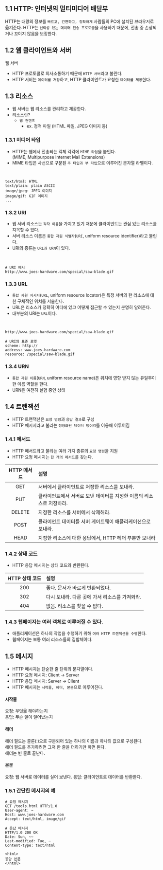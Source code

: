 ## 1.1 HTTP: 인터넷의 멀티미디어 배달부

HTTP는 대량의 정보를 `빠르고, 간편하고, 정확하게` 사람들의 PC에 설치된 브라우저로 옮겨준다.
HTTP는 `신뢰성 있는 데이터 전송 프로토콜`을 사용하기 때문에, 전송 중 손상되거나 꼬이지 않음을 보장한다.

## 1.2 웹 클라이언트와 서버

웹 서버

- HTTP 프로토콜로 의사소통하기 때문에 `HTTP 서버`라고 불린다.
- HTTP 서버는 `데이터를 저장`하고, HTTP 클라이언트가 요청한 `데이터를 제공`한다.

## 1.3 리소스

- 웹 서버는 웹 리소스를 관리하고 제공한다.
- 리소스란?
  - `웹 컨텐츠`
    - ex. 정적 파일 (HTML 파일, JPEG 이미지 등)

### 1.3.1 미디어 타입

- HTTP는 웹에서 전송되는 객체 각각에 `MIME 타입`을 붙인다.  
  (MIME, Multipurpose Internet Mail Extensions)
- MIME 타입은 사선으로 구분된 `주 타입과 부 타입`으로 이루어진 문자열 라벨이다.

<br />

```text
text/html: HTML
text/plain: plain ASCII
image/jpeg: JPEG 이미지
image/gif: GIF 이미지
...
```

### 1.3.2 URI

- 웹 서버 리소스는 `각자 이름`을 가지고 있기 때문에 클라이언트는 관심 있는 리소스를 지목할 수 있다.
- 서버 리소스 이름은 `통합 자원 식별자`(`URI`, uniform resource identifier)라고 불린다.
- URI의 종류는 `URL과 URN`이 있다.

<br />

```text
# URI 예시
http://www.joes-hardware.com/special/saw-blade.gif
```

### 1.3.3 URL

- `통합 자원 지시자`(`URL`, uniform resource locator)은 특정 서버의 한 리소스에 대한 구체적인 위치를 서술한다.
- URL은 리소스가 정확히 어디에 있고 어떻게 접근할 수 있는지 분명히 알려준다.
- 대부분의 URI는 `URL`이다.

<br  />

```text
http://www.joes-hardware.com/special/saw-blade.gif

# URI의 표준 포맷
scheme: http://
address: www.joes-hardware.com
resource: /special/saw-blade.gif
```

### 1.3.4 URN

- `통합 자원 이름`(`URN`, uniform resource name)은 위치에 영향 받지 않는 유일무이한 이름 역할을 한다.
- URN은 여전히 실험 중인 상태

## 1.4 트랜잭션

- HTTP 트랜잭션은 `요청 명령`과 `응답 결과`로 구성
- HTTP 메시지라고 불리는 `정형화된 데이터 덩어리`를 이용해 이루어짐

### 1.4.1 메서드

- HTTP 메서드라고 불리는 여러 가지 종류의 `요청 명령`을 지원
- HTTP 요청 메시지는 `한 개의 메서드`를 갖는다.

| HTTP 메서드 | 설명                                                                 |
| :---------: | :------------------------------------------------------------------- |
|     GET     | 서버에서 클라이언트로 저장한 리소스를 보내라.                        |
|     PUT     | 클라이언트에서 서버로 보낸 데이터를 지정한 이름의 리소스로 저장하라. |
|   DELETE    | 지정한 리소스를 서버에서 삭제해라.                                   |
|    POST     | 클라이언트 데이터를 서버 게이트웨이 애플리케이션으로 보내라.         |
|    HEAD     | 지정한 리소스에 대한 응답에서, HTTP 헤더 부분만 보내라               |

### 1.4.2 상태 코드

- HTTP 응답 메시지는 상태 코드와 반환된다.

| HTTP 상태 코드 | 설명                                           |
| :------------: | :--------------------------------------------- |
|      200       | 좋다. 문서가 바르게 반환되었다.                |
|      302       | 다시 보내라. 다른 곳에 가서 리소스를 가져와라. |
|      404       | 없음. 리소스를 찾을 수 없다.                   |

### 1.4.3 웹페이지는 여러 객체로 이루어질 수 있다.

- 애플리케이션은 하나의 작업을 수행하기 위해 `여러 HTTP 트랜잭션을 수행`한다.
- 웹페이지는 보통 여러 리소스들의 집합체이다.

## 1.5 메시지

- HTTP 메시지는 단순한 줄 단위의 문자열이다.
- HTTP 요청 메시지: Client -> Server
- HTTP 응답 메시지: Server -> Client
- HTTP 메시지는 `시작줄, 헤더, 본문`으로 이루어진다.

#### 시작줄

요청: 무엇읋 해야하는지 <br>
응답: 무슨 일이 일어났는지

#### 헤더

헤더 필드는 콜론(:)으로 구분되어 있는 하나의 이름과 하나의 값으로 구성된다.  
헤더 필드를 추가하려면 그저 한 줄을 더하기만 하면 된다.  
헤더는 빈 줄로 끝난다.

#### 본문

요청: 웹 서버로 데이터를 실어 보낸다.
응답: 클라이언트로 데이터를 반환한다.

### 1.5.1 간단한 메시지의 예

```text
# 요청 메시지
GET /tools.html HTTP/1.0
User-agent: ~
Host: www.joes-hardware.com
Accept: text/html, image/gif

# 응답 메시지
HTTP/1.0 200 OK
Date: Sun, ~~
Last-modified: Tue, ~
Content-type: text/html

<html>
응답 본문
</html>
```
